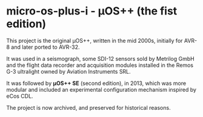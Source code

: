# micro-os-plus-i - µOS++ (the fist edition)

This project is the original µOS++, written in the mid 2000s,
initially for AVR-8 and later ported to AVR-32.

It was used in a seismograph, some SDI-12 sensors sold by
Metrilog GmbH
and the flight data recorder and acquisition modules
installed in the Remos G-3 ultralight owned by
Aviation Instruments SRL.

It was followed by **µOS++ SE** (second edition), in 2013,
which was more modular and included an experimental 
configuration mechanism inspired by eCos CDL.

The project is now archived, and preserved for historical
reasons.

